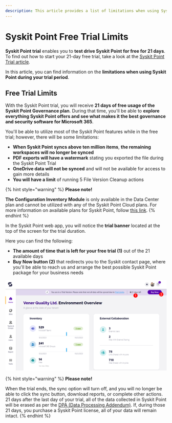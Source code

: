 ```yaml
---
description: This article provides a list of limitations when using Syskit Point during your 21-day trial.
---
```


# Syskit Point Free Trial Limits

**Syskit Point trial** enables you to **test drive Syskit Point for free for 21 days**. To find out how to start your 21-day free trial, take a look at the [Syskit Point Trial article](free-trial.md). 

In this article, you can find information on the **limitations when using Syskit Point during your trial period**.

## Free Trial Limits

With the Syskit Point trial, you will receive **21 days of free usage of the Syskit Point Governance plan**. During that time, you'll be able to **explore everything Syskit Point offers and see what makes it the best governance and security software for Microsoft 365**. 

You'll be able to utilize most of the Syskit Point features while in the free trial; however, there will be some limitations:

* **When Syskit Point syncs above ten million items**, **the remaining workspaces will no longer be synced**
* **PDF exports will have a watermark** stating you exported the file during the Syskit Point Trial
* **OneDrive data will not be synced** and will not be available for access to gain more details
* **You will have a limit** of running 5 File Version Cleanup actions

{% hint style="warning" %}
**Please note!**&#x20;

**The Configuration Inventory Module** is only available in the Data Center plan and cannot be utilized with any of the Syskit Point Cloud plans. For more information on available plans for Syskit Point, follow [this link](https://www.syskit.com/products/point/pricing/).
{% endhint %}

In the Syskit Point web app, you will notice the **trial banner** located at the top of the screen for the trial duration.

Here you can find the following:

* **The amount of time that is left for your free trial (1)** out of the 21 available days
* **Buy Now button (2)** that redirects you to the Syskit contact page, where you'll be able to reach us and arrange the best possible Syskit Point package for your business needs

![Syskit Point - Trial Banner](../.gitbook/assets/free-trial-limits-trial-banner.png)

{% hint style="warning" %}
**Please note!**&#x20;

When the trial ends, the sync option will turn off, and you will no longer be able to click the sync button, download reports, or complete other actions. 21 days after the last day of your trial, all of the data collected in Syskit Point will be erased as per the [DPA (Data Processing Addendum)](https://www.syskit.com/data-processing-addendum/). If, during those 21 days, you purchase a Syskit Point license, all of your data will remain intact.
{% endhint %}
